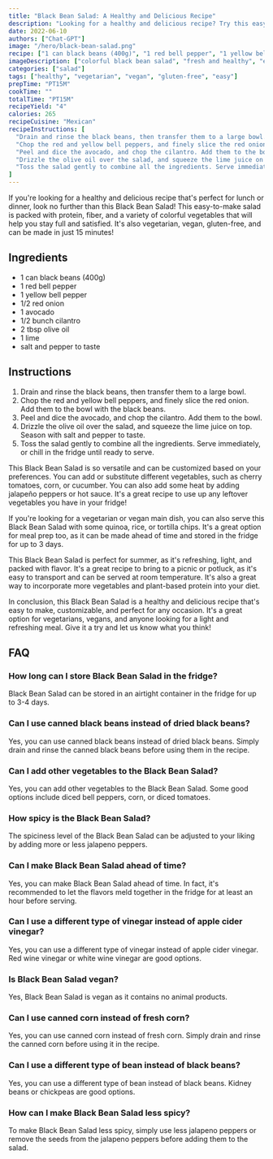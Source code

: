 ```yaml
---
title: "Black Bean Salad: A Healthy and Delicious Recipe"
description: "Looking for a healthy and delicious recipe? Try this easy-to-make Black Bean Salad that is perfect for lunch or dinner."
date: 2022-06-10
authors: ["Chat-GPT"]
image: "/hero/black-bean-salad.png"
recipe: ["1 can black beans (400g)", "1 red bell pepper", "1 yellow bell pepper", "1/2 red onion", "1 avocado", "1/2 bunch cilantro", "2 tbsp olive oil", "1 lime", "salt and pepper to taste"]
imageDescription: ["colorful black bean salad", "fresh and healthy", "easy to make", "perfect for summer"]
categories: ["salad"]
tags: ["healthy", "vegetarian", "vegan", "gluten-free", "easy"]
prepTime: "PT15M"
cookTime: ""
totalTime: "PT15M"
recipeYield: "4"
calories: 265
recipeCuisine: "Mexican"
recipeInstructions: [
  "Drain and rinse the black beans, then transfer them to a large bowl.",
  "Chop the red and yellow bell peppers, and finely slice the red onion. Add them to the bowl with the black beans.",
  "Peel and dice the avocado, and chop the cilantro. Add them to the bowl.",
  "Drizzle the olive oil over the salad, and squeeze the lime juice on top. Season with salt and pepper to taste.",
  "Toss the salad gently to combine all the ingredients. Serve immediately, or chill in the fridge until ready to serve."
]
---
```


If you're looking for a healthy and delicious recipe that's perfect for lunch or dinner, look no further than this Black Bean Salad! This easy-to-make salad is packed with protein, fiber, and a variety of colorful vegetables that will help you stay full and satisfied. It's also vegetarian, vegan, gluten-free, and can be made in just 15 minutes!

## Ingredients

- 1 can black beans (400g)
- 1 red bell pepper
- 1 yellow bell pepper
- 1/2 red onion
- 1 avocado
- 1/2 bunch cilantro
- 2 tbsp olive oil
- 1 lime
- salt and pepper to taste

## Instructions

1. Drain and rinse the black beans, then transfer them to a large bowl.
2. Chop the red and yellow bell peppers, and finely slice the red onion. Add them to the bowl with the black beans.
3. Peel and dice the avocado, and chop the cilantro. Add them to the bowl.
4. Drizzle the olive oil over the salad, and squeeze the lime juice on top. Season with salt and pepper to taste.
5. Toss the salad gently to combine all the ingredients. Serve immediately, or chill in the fridge until ready to serve.

This Black Bean Salad is so versatile and can be customized based on your preferences. You can add or substitute different vegetables, such as cherry tomatoes, corn, or cucumber. You can also add some heat by adding jalapeño peppers or hot sauce. It's a great recipe to use up any leftover vegetables you have in your fridge!

If you're looking for a vegetarian or vegan main dish, you can also serve this Black Bean Salad with some quinoa, rice, or tortilla chips. It's a great option for meal prep too, as it can be made ahead of time and stored in the fridge for up to 3 days.

This Black Bean Salad is perfect for summer, as it's refreshing, light, and packed with flavor. It's a great recipe to bring to a picnic or potluck, as it's easy to transport and can be served at room temperature. It's also a great way to incorporate more vegetables and plant-based protein into your diet.

In conclusion, this Black Bean Salad is a healthy and delicious recipe that's easy to make, customizable, and perfect for any occasion. It's a great option for vegetarians, vegans, and anyone looking for a light and refreshing meal. Give it a try and let us know what you think!

## FAQ

### How long can I store Black Bean Salad in the fridge?

Black Bean Salad can be stored in an airtight container in the fridge for up to 3-4 days. 

### Can I use canned black beans instead of dried black beans?

Yes, you can use canned black beans instead of dried black beans. Simply drain and rinse the canned black beans before using them in the recipe.

### Can I add other vegetables to the Black Bean Salad?

Yes, you can add other vegetables to the Black Bean Salad. Some good options include diced bell peppers, corn, or diced tomatoes.

### How spicy is the Black Bean Salad?

The spiciness level of the Black Bean Salad can be adjusted to your liking by adding more or less jalapeno peppers. 

### Can I make Black Bean Salad ahead of time?

Yes, you can make Black Bean Salad ahead of time. In fact, it's recommended to let the flavors meld together in the fridge for at least an hour before serving.

### Can I use a different type of vinegar instead of apple cider vinegar?

Yes, you can use a different type of vinegar instead of apple cider vinegar. Red wine vinegar or white wine vinegar are good options.

### Is Black Bean Salad vegan?

Yes, Black Bean Salad is vegan as it contains no animal products.

### Can I use canned corn instead of fresh corn?

Yes, you can use canned corn instead of fresh corn. Simply drain and rinse the canned corn before using it in the recipe.

### Can I use a different type of bean instead of black beans?

Yes, you can use a different type of bean instead of black beans. Kidney beans or chickpeas are good options.

### How can I make Black Bean Salad less spicy?

To make Black Bean Salad less spicy, simply use less jalapeno peppers or remove the seeds from the jalapeno peppers before adding them to the salad.